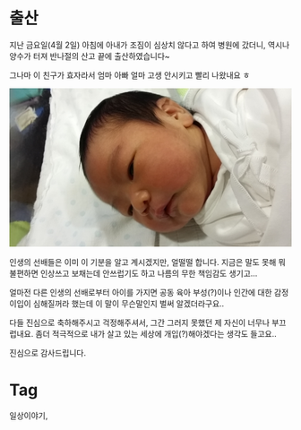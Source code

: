 출산
====

지난 금요일(4월 2일) 아침에 아내가 조짐이 심상치 않다고 하여 병원에 갔더니, 역시나 양수가 터져 반나절의 산고 끝에 출산하였습니다~

그나마 이 친구가 효자라서 엄마 아빠 얼마 고생 안시키고 빨리 나왔내요 ㅎ

<img src="_img/baby-2015-04-04.jpg" style="width: 600px;" />

인생의 선배들은 이미 이 기분을 알고 계시겠지만, 얼떨떨 합니다. 지금은 말도 못해 뭐 불편하면 인상쓰고 보채는데 안쓰럽기도 하고 나름의 무한 책임감도 생기고...

얼마전 다른 인생의 선배로부터 아이를 가지면 공동 육아 부성(?)이나 인간에 대한 감정이입이 심해질꺼라 했는데 이 말이 무슨말인지 벌써 알겠더라구요..

다들 진심으로 축하해주시고 걱정해주셔서, 그간 그러지 못했던 제 자신이 너무나 부끄럽내요. 좀더 적극적으로 내가 살고 있는 세상에 개입(?)해야겠다는 생각도 들고요..

진심으로 감사드립니다.

Tag
====
일상이야기,